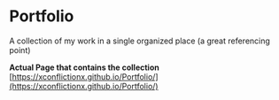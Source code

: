 # Portfolio

A collection of my work in a single organized place (a great referencing point)

**Actual Page that contains the collection**
[https://xconflictionx.github.io/Portfolio/](https://xconflictionx.github.io/Portfolio/)
